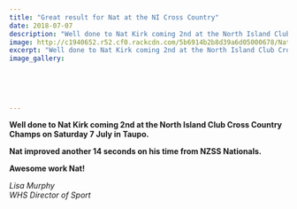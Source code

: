 ```yaml
---
title: "Great result for Nat at the NI Cross Country"
date: 2018-07-07
description: "Well done to Nat Kirk coming 2nd at the North Island Club Cross Country Champs on Saturday 7 July in Taupo..."
image: http://c1940652.r52.cf0.rackcdn.com/5b6914b2b8d39a6d05000678/Nat-kirkhead-only.gif
excerpt: "Well done to Nat Kirk coming 2nd at the North Island Club Cross Country Champs on Saturday 7 July in Taupo."
image_gallery:
    
    
    
    
    
---
```


<p><strong>Well done to Nat Kirk coming 2nd at the North Island Club Cross Country Champs on Saturday 7 July in Taupo.&nbsp;</strong></p>
<p><strong>Nat improved another 14 seconds on his time from NZSS Nationals.&nbsp;</strong><br /><strong></strong></p>
<p><strong>Awesome work Nat!</strong></p>
<p><em>Lisa Murphy</em><br /><em>WHS Director of Sport</em></p>

